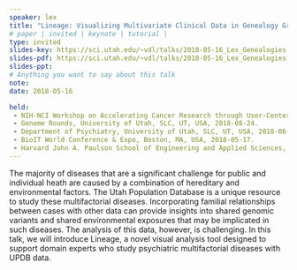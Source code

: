 ```yaml
---
speaker: lex
title: "Lineage: Visualizing Multivariate Clinical Data in Genealogy Graphs"
# paper | invited | keynote | tutorial |
type: invited
slides-key: https://sci.utah.edu/~vdl/talks/2018-05-16_Lex_Genealogies.key
slides-pdf: https://sci.utah.edu/~vdl/talks/2018-05-16_Lex_Genealogies.pdf
slides-ppt:
# Anything you want to say about this talk
note:
date: 2018-05-16

held: 
 - NIH-NCI Workshop on Accelerating Cancer Research through User-Centered Software Design, Washington, DC, USA, 2019-01-07.
 - Genome Rounds, University of Utah, SLC, UT, USA, 2018-08-24. 
 - Department of Psychiatry, University of Utah, SLC, UT, USA, 2018-06-05.
 - BioIT World Conference & Expo, Boston, MA, USA, 2018-05-17.
 - Harvard John A. Paulson School of Engineering and Applied Sciences, Harvard University, Cambridge, MA, USA, 2018-05-16.
---
```


The majority of diseases that are a significant challenge for public and individual heath are caused by a combination of hereditary and environmental factors. The Utah Population Database is a unique resource to study these multifactorial diseases. Incorporating familial relationships between cases with other data can provide insights into shared genomic variants and shared environmental exposures that may be implicated in such diseases. The analysis of this data, however, is challenging. In this talk, we will introduce Lineage, a novel visual analysis tool designed to support domain experts who study psychiatric multifactorial diseases with UPDB data.





